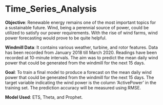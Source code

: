 # Time_Series_Analysis
**Objective**: Renewable energy remains one of the most important topics for a sustainable future.
Wind, being a perennial source of power, could be utilized to satisfy our power
requirements. With the rise of wind farms, wind power forecasting would prove to be
quite helpful.

**Windmill Data**: It contains various weather, turbine, and rotor features. Data has been recorded from January 2018 till March 2020. Readings have
been recorded at 10-minute intervals. The aim was to predict the mean daily wind power that could be generated from the windmill for the next 15 days.

**Goal**: To train a final model to produce a forecast on the mean daily wind power that could be generated from the windmill for the next 15
days. The target variable indicating the wind power is the column ‘ActivePower’ in the training set. The prediction accuracy will be measured using RMSE.

**Model Used**: ETS, Theta, and Prophet.
